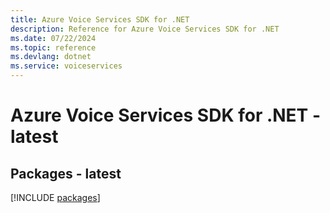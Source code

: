 ```yaml
---
title: Azure Voice Services SDK for .NET
description: Reference for Azure Voice Services SDK for .NET
ms.date: 07/22/2024
ms.topic: reference
ms.devlang: dotnet
ms.service: voiceservices
---
```

# Azure Voice Services SDK for .NET - latest
## Packages - latest
[!INCLUDE [packages](voice-services-index.md)]